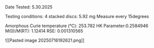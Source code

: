 Date Tested: 5.30.2025

Testing conditions:
4 stacked discs: 5.92 mg
Measure every 15degrees

Amorphous Curie temperature (°C): 253.782
HK Parameter:0.2584946
M(0)/M(RT): 1.12414
RSE: 0.001310565
<!-- PUBLISH STOP -->
![[Pasted image 20250716192621.png]]

